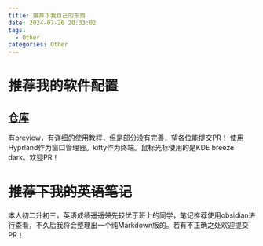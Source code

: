 ```yaml
---
title: 推荐下我自己的东西
date: 2024-07-26 20:33:02
tags:
  - Other
categories: Other
---
```

# ~~推荐我的软件配置~~
## [仓库](https://github.com/PILIHU2022/My-dotfiles)
有preview，有详细的使用教程，但是部分没有完善，望各位能提交PR！
使用Hyprland作为窗口管理器。kitty作为终端。鼠标光标使用的是KDE breeze dark。欢迎PR！

# ~~推荐下我的英语笔记~~
本人初二升初三，英语成绩~~遥遥领先~~较优于班上的同学，笔记推荐使用obsidian进行查看，不久后我将会整理出一个纯Markdown版的。若有不正确之处欢迎提交PR！